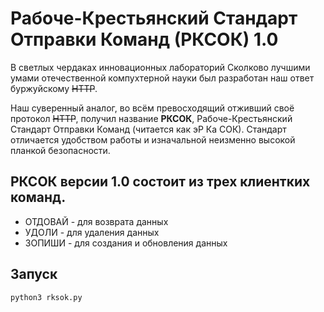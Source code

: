
# Рабоче-Крестьянский Стандарт Отправки Команд (РКСОК) 1.0

В светлых чердаках инновационных лабораторий Сколково лучшими умами отечественной компухтерной науки был разработан наш ответ буржуйскому ~~HTTP~~.

Наш суверенный аналог, во всём превосходящий отживший своё протокол ~~HTTP~~, получил название **РКСОК**, Рабоче-Крестьянский Стандарт Отправки Команд (читается как эР Ка СОК). Стандарт отличается удобством работы и изначальной неизменно высокой планкой безопасности.

## РКСОК версии 1.0 состоит из трех клиентких команд.

* ОТДОВАЙ - для возврата данных
* УДОЛИ   - для удаления данных
* ЗОПИШИ  - для создания и обновления данных

## Запуск 

```
python3 rksok.py
```
